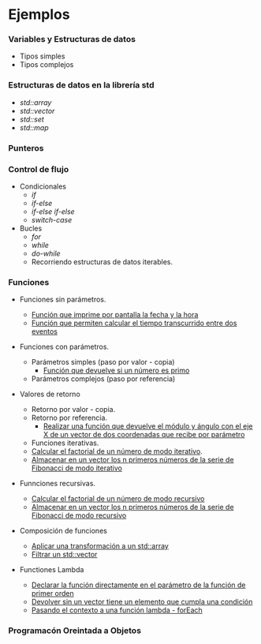# Ejemplos

### Variables y Estructuras de datos

- Tipos simples
- Tipos complejos

### Estructuras de datos en la librería std

- _std::array_
- _std::vector_
- _std::set_
- _std::map_

### Punteros

### Control de flujo

- Condicionales
  - _if_
  - _if-else_
  - _if-else if-else_
  - _switch-case_
- Bucles
  - _for_
  - _while_
  - _do-while_
  - Recorriendo estructuras de datos iterables.

### Funciones

- Funciones sin parámetros.
  - [Función que imprime por pantalla la fecha y la hora](https://github.com/Nebrija-Programacion/Programacion-I/tree/master/ejemplos/funciones/parametros/sinparametros/)
  - [Función que permiten calcular el tiempo transcurrido entre dos eventos](https://github.com/Nebrija-Programacion/Programacion-I/tree/master/ejemplos/funciones/parametros/sinparametrosconretorno/)
- Funciones con parámetros.
  - Parámetros simples (paso por valor - copia)
    - [Función que devuelve si un número es primo](https://github.com/Nebrija-Programacion/Programacion-I/tree/master/ejemplos/funciones/parametros/porcopia/esprimo)
  - Parámetros complejos (paso por referencia)
- Valores de retorno
  - Retorno por valor - copia.
  - Retorno por referencia.
    - [Realizar una función que devuelve el módulo y ángulo con el eje X de un vector de dos coordenadas que recibe por parámetro](https://github.com/Nebrija-Programacion/Programacion-I/tree/master/ejemplos/funciones/parametros/porreferencia/moduloyangulo)
  - Funciones iterativas.
  - [Calcular el factorial de un número de modo iterativo](https://github.com/Nebrija-Programacion/Programacion-I/tree/master/ejemplos/funciones/iterativo/factorial).
  - [Almacenar en un vector los n primeros números de la serie de Fibonacci de modo iterativo](https://github.com/Nebrija-Programacion/Programacion-I/tree/master/ejemplos/funciones/iterativo/fibonacci)
- Funnciones recursivas.
  - [Calcular el factorial de un número de modo recursivo](https://github.com/Nebrija-Programacion/Programacion-I/tree/master/ejemplos/funciones/recursivo/factorial)
  - [Almacenar en un vector los n primeros números de la serie de Fibonacci de modo recursivo](https://github.com/Nebrija-Programacion/Programacion-I/tree/master/ejemplos/funciones/recursivo/fibonacci)
- Composición de funciones
  - [Aplicar una transformación a un std::array](https://github.com/Nebrija-Programacion/Programacion-I/tree/master/ejemplos/funciones/composicion/transform)
  - [Filtrar un std::vector](https://github.com/Nebrija-Programacion/Programacion-I/tree/master/ejemplos/funciones/composicion/filter)
- Functiones Lambda

  - [Declarar la función directamente en el parámetro de la función de primer orden](https://github.com/Nebrija-Programacion/Programacion-I/tree/master/ejemplos/funciones/lambda/inline)
  - [Devolver sin un vector tiene un elemento que cumpla una condición](https://github.com/Nebrija-Programacion/Programacion-I/tree/master/ejemplos/funciones/lambda/contains)
  - [Pasando el contexto a una función lambda - forEach](https://github.com/Nebrija-Programacion/Programacion-I/tree/master/ejemplos/funciones/lambda/foreach)

### Programacón Oreintada a Objetos
